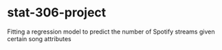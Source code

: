 # stat-306-project
Fitting a regression model to predict the number of Spotify streams given certain song attributes
